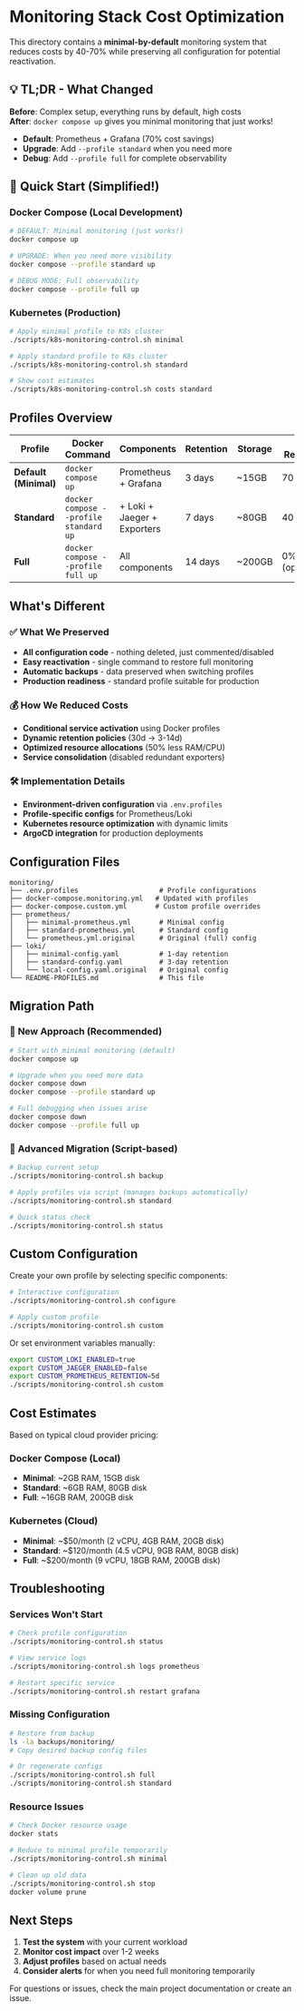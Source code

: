 # Monitoring Stack Cost Optimization

This directory contains a **minimal-by-default** monitoring system that reduces costs by 40-70% while preserving all configuration for potential reactivation.

## 💡 **TL;DR - What Changed**

**Before**: Complex setup, everything runs by default, high costs  
**After**: `docker compose up` gives you minimal monitoring that just works!

- **Default**: Prometheus + Grafana (70% cost savings) 
- **Upgrade**: Add `--profile standard` when you need more
- **Debug**: Add `--profile full` for complete observability

## 🚀 Quick Start (Simplified!)

### Docker Compose (Local Development)

```bash
# DEFAULT: Minimal monitoring (just works!)
docker compose up

# UPGRADE: When you need more visibility  
docker compose --profile standard up

# DEBUG MODE: Full observability
docker compose --profile full up
```

### Kubernetes (Production)

```bash
# Apply minimal profile to K8s cluster
./scripts/k8s-monitoring-control.sh minimal

# Apply standard profile to K8s cluster
./scripts/k8s-monitoring-control.sh standard

# Show cost estimates
./scripts/k8s-monitoring-control.sh costs standard
```

## Profiles Overview

| Profile | Docker Command | Components | Retention | Storage | Cost Reduction |
|---------|---------------|------------|-----------|---------|----------------|
| **Default (Minimal)** | `docker compose up` | Prometheus + Grafana | 3 days | ~15GB | 70% |
| **Standard** | `docker compose --profile standard up` | + Loki + Jaeger + Exporters | 7 days | ~80GB | 40% |
| **Full** | `docker compose --profile full up` | All components | 14 days | ~200GB | 0% (optimized) |

## What's Different

### ✅ What We Preserved
- **All configuration code** - nothing deleted, just commented/disabled
- **Easy reactivation** - single command to restore full monitoring
- **Automatic backups** - data preserved when switching profiles
- **Production readiness** - standard profile suitable for production

### 💰 How We Reduced Costs
- **Conditional service activation** using Docker profiles
- **Dynamic retention policies** (30d → 3-14d)
- **Optimized resource allocations** (50% less RAM/CPU)
- **Service consolidation** (disabled redundant exporters)

### 🛠 Implementation Details
- **Environment-driven configuration** via `.env.profiles`
- **Profile-specific configs** for Prometheus/Loki
- **Kubernetes resource optimization** with dynamic limits
- **ArgoCD integration** for production deployments

## Configuration Files

```
monitoring/
├── .env.profiles                    # Profile configurations
├── docker-compose.monitoring.yml   # Updated with profiles
├── docker-compose.custom.yml       # Custom profile overrides
├── prometheus/
│   ├── minimal-prometheus.yml       # Minimal config
│   ├── standard-prometheus.yml      # Standard config
│   └── prometheus.yml.original      # Original (full) config
├── loki/
│   ├── minimal-config.yaml          # 1-day retention
│   ├── standard-config.yaml         # 3-day retention
│   └── local-config.yaml.original   # Original config
└── README-PROFILES.md               # This file
```

## Migration Path

### 🎯 **New Approach (Recommended)**
```bash
# Start with minimal monitoring (default)
docker compose up

# Upgrade when you need more data
docker compose down
docker compose --profile standard up

# Full debugging when issues arise
docker compose down  
docker compose --profile full up
```

### 🔧 **Advanced Migration (Script-based)**
```bash
# Backup current setup
./scripts/monitoring-control.sh backup

# Apply profiles via script (manages backups automatically)
./scripts/monitoring-control.sh standard

# Quick status check
./scripts/monitoring-control.sh status
```

## Custom Configuration

Create your own profile by selecting specific components:

```bash
# Interactive configuration
./scripts/monitoring-control.sh configure

# Apply custom profile
./scripts/monitoring-control.sh custom
```

Or set environment variables manually:
```bash
export CUSTOM_LOKI_ENABLED=true
export CUSTOM_JAEGER_ENABLED=false
export CUSTOM_PROMETHEUS_RETENTION=5d
./scripts/monitoring-control.sh custom
```

## Cost Estimates

Based on typical cloud provider pricing:

### Docker Compose (Local)
- **Minimal**: ~2GB RAM, 15GB disk
- **Standard**: ~6GB RAM, 80GB disk  
- **Full**: ~16GB RAM, 200GB disk

### Kubernetes (Cloud)
- **Minimal**: ~$50/month (2 vCPU, 4GB RAM, 20GB disk)
- **Standard**: ~$120/month (4.5 vCPU, 9GB RAM, 80GB disk)
- **Full**: ~$200/month (9 vCPU, 18GB RAM, 200GB disk)

## Troubleshooting

### Services Won't Start
```bash
# Check profile configuration
./scripts/monitoring-control.sh status

# View service logs
./scripts/monitoring-control.sh logs prometheus

# Restart specific service
./scripts/monitoring-control.sh restart grafana
```

### Missing Configuration
```bash
# Restore from backup
ls -la backups/monitoring/
# Copy desired backup config files

# Or regenerate configs
./scripts/monitoring-control.sh full
./scripts/monitoring-control.sh standard
```

### Resource Issues
```bash
# Check Docker resource usage
docker stats

# Reduce to minimal profile temporarily
./scripts/monitoring-control.sh minimal

# Clean up old data
./scripts/monitoring-control.sh stop
docker volume prune
```

## Next Steps

1. **Test the system** with your current workload
2. **Monitor cost impact** over 1-2 weeks
3. **Adjust profiles** based on actual needs
4. **Consider alerts** for when you need full monitoring temporarily

For questions or issues, check the main project documentation or create an issue.